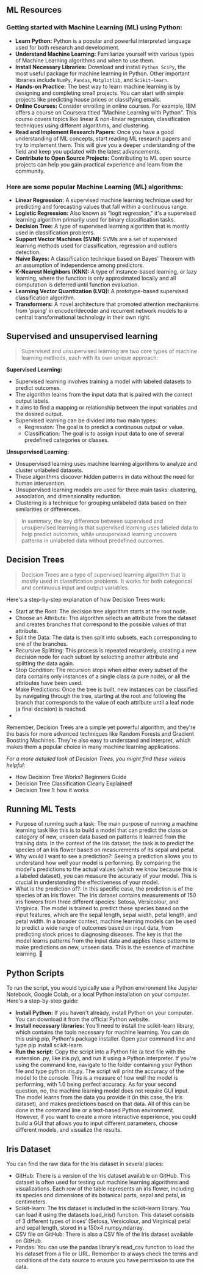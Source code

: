 ## ML Resources

### Getting started with Machine Learning (ML) using Python:
- **Learn Python:** Python is a popular and powerful interpreted language used for both research and development.
- **Understand Machine Learning:** Familiarize yourself with various types of Machine Learning algorithms and when to use them.
- **Install Necessary Libraries:** Download and install `Python SciPy`, the most useful package for machine learning in Python. Other important libraries include `NumPy`, `Pandas`, `Matplotlib`, and `Scikit-learn`.
- **Hands-on Practice:** The best way to learn machine learning is by designing and completing small projects. You can start with simple projects like predicting house prices or classifying emails.
- **Online Courses:** Consider enrolling in online courses. For example, IBM offers a course on Coursera titled "Machine Learning with Python". This course covers topics like linear & non-linear regression, classification techniques using different algorithms, and clustering.
- **Read and Implement Research Papers:** Once you have a good understanding of ML concepts, start reading ML research papers and try to implement them. This will give you a deeper understanding of the field and keep you updated with the latest advancements.
- **Contribute to Open Source Projects:** Contributing to ML open source projects can help you gain practical experience and learn from the community.

### Here are some popular Machine Learning (ML) algorithms:
- **Linear Regression:** A supervised machine learning technique used for predicting and forecasting values that fall within a continuous range.
- **Logistic Regression:** Also known as "logit regression," it's a supervised learning algorithm primarily used for binary classification tasks.
- **Decision Tree:** A type of supervised learning algorithm that is mostly used in classification problems.
- **Support Vector Machines (SVM):** SVMs are a set of supervised learning methods used for classification, regression and outliers detection.
- **Naive Bayes:** A classification technique based on Bayes’ Theorem with an assumption of independence among predictors.
- **K-Nearest Neighbors (KNN):** A type of instance-based learning, or lazy learning, where the function is only approximated locally and all computation is deferred until function evaluation.
- **Learning Vector Quantization (LVQ):** A prototype-based supervised classification algorithm.
- **Transformers:** A novel architecture that promoted attention mechanisms from ‘piping' in encoder/decoder and recurrent network models to a central transformational technology in their own right.

## Supervised and unsupervised learning
>Supervised and unsupervised learning are two core types of machine learning methods, each with its own unique approach:

**Supervised Learning:**
- Supervised learning involves training a model with labeled datasets to predict outcomes.
- The algorithm learns from the input data that is paired with the correct output labels.
- It aims to find a mapping or relationship between the input variables and the desired output.
- Supervised learning can be divided into two main types:
    - Regression: The goal is to predict a continuous output or value.
    - Classification: The goal is to assign input data to one of several predefined categories or classes.

**Unsupervised Learning:**
- Unsupervised learning uses machine learning algorithms to analyze and cluster unlabeled datasets.
- These algorithms discover hidden patterns in data without the need for human intervention.
- Unsupervised learning models are used for three main tasks: clustering, association, and dimensionality reduction.
- Clustering is a technique for grouping unlabeled data based on their similarities or differences.
  
>In summary, the key difference between supervised and unsupervised learning is that supervised learning uses labeled data to help predict outcomes, while unsupervised learning uncovers patterns in unlabeled data without predefined outcomes.

## Decision Trees  

> Decision Trees are a type of supervised learning algorithm that is mostly used in classification problems. It works for both categorical and continuous input and output variables.

Here's a step-by-step explanation of how Decision Trees work:
- Start at the Root: The decision tree algorithm starts at the root node.
- Choose an Attribute: The algorithm selects an attribute from the dataset and creates branches that correspond to the possible values of that attribute.
- Split the Data: The data is then split into subsets, each corresponding to one of the branches.
- Recursive Splitting: This process is repeated recursively, creating a new decision node for each subset by selecting another attribute and splitting the data again.
- Stop Condition: The recursion stops when either every subset of the data contains only instances of a single class (a pure node), or all the attributes have been used.
- Make Predictions: Once the tree is built, new instances can be classified by navigating through the tree, starting at the root and following the branch that corresponds to the value of each attribute until a leaf node (a final decision) is reached.
- 
Remember, Decision Trees are a simple yet powerful algorithm, and they're the basis for more advanced techniques like Random Forests and Gradient Boosting Machines. They're also easy to understand and interpret, which makes them a popular choice in many machine learning applications.

_For a more detailed look at Decision Trees, you might find these videos helpful:_
- How Decision Tree Works? Beginners Guide
- Decision Tree Classification Clearly Explained!
- Decision Tree 1: how it works

## Running ML Tests

- Purpose of running such a task: The main purpose of running a machine learning task like this is to build a model that can predict the class or category of new, unseen data based on patterns it learned from the training data. In the context of the Iris dataset, the task is to predict the species of an Iris flower based on measurements of its sepal and petal.
- Why would I want to see a prediction?: Seeing a prediction allows you to understand how well your model is performing. By comparing the model's predictions to the actual values (which we know because this is a labeled dataset), you can measure the accuracy of your model. This is crucial in understanding the effectiveness of your model.
- What is the prediction of?: In this specific case, the prediction is of the species of an Iris flower. The Iris dataset contains measurements of 150 iris flowers from three different species: Setosa, Versicolour, and Virginica. The model is trained to predict these species based on the input features, which are the sepal length, sepal width, petal length, and petal width.
In a broader context, machine learning models can be used to predict a wide range of outcomes based on input data, from predicting stock prices to diagnosing diseases. The key is that the model learns patterns from the input data and applies these patterns to make predictions on new, unseen data. This is the essence of machine learning. 🧠

## Python Scripts

To run the script, you would typically use a Python environment like Jupyter Notebook, Google Colab, or a local Python installation on your computer. Here's a step-by-step guide:
- **Install Python:** If you haven't already, install Python on your computer. You can download it from the official Python website.
- **Install necessary libraries:** You'll need to install the scikit-learn library, which contains the tools necessary for machine learning. You can do this using pip, Python's package installer. Open your command line and type pip install scikit-learn.
- **Run the script:** Copy the script into a Python file (a text file with the extension .py, like iris.py), and run it using a Python interpreter. If you're using the command line, navigate to the folder containing your Python file and type python iris.py.
The script will print the accuracy of the model to the console. This is a measure of how well the model is performing, with 1.0 being perfect accuracy.
As for your second question, no, the machine learning model does not require GUI input. The model learns from the data you provide it (in this case, the Iris dataset), and makes predictions based on that data. All of this can be done in the command line or a text-based Python environment. However, if you want to create a more interactive experience, you could build a GUI that allows you to input different parameters, choose different models, and visualize the results.

 ## Iris Dataset
 You can find the raw data for the Iris dataset in several places:
- GitHub: There is a version of the Iris dataset available on GitHub. This dataset is often used for testing out machine learning algorithms and visualizations. Each row of the table represents an iris flower, including its species and dimensions of its botanical parts, sepal and petal, in centimeters.
- Scikit-learn: The Iris dataset is included in the scikit-learn library. You can load it using the datasets.load_iris() function. This dataset consists of 3 different types of irises’ (Setosa, Versicolour, and Virginica) petal and sepal length, stored in a 150x4 numpy.ndarray.
- CSV file on GitHub: There is also a CSV file of the Iris dataset available on GitHub.
- Pandas: You can use the pandas library's read_csv function to load the Iris dataset from a file or URL.
Remember to always check the terms and conditions of the data source to ensure you have permission to use the data. 
